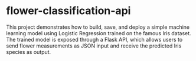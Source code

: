 # flower-classification-api
This project demonstrates how to build, save, and deploy a simple machine learning model using Logistic Regression trained on the famous Iris dataset. The trained model is exposed through a Flask API, which allows users to send flower measurements as JSON input and receive the predicted Iris species as output.

